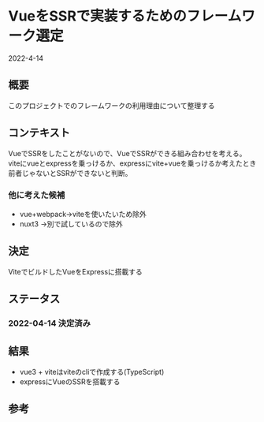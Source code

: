 # VueをSSRで実装するためのフレームワーク選定
2022-4-14

## 概要
このプロジェクトでのフレームワークの利用理由について整理する

## コンテキスト
VueでSSRをしたことがないので、VueでSSRができる組み合わせを考える。  
viteにvueとexpressを乗っけるか、expressにvite+vueを乗っけるか考えたとき前者じゃないとSSRができないと判断。

### 他に考えた候補
- vue+webpack→viteを使いたいため除外
- nuxt3 →別で試しているので除外


## 決定
ViteでビルドしたVueをExpressに搭載する


## ステータス
### 2022-04-14 決定済み


## 結果
- vue3 + viteはviteのcliで作成する(TypeScript)
- expressにVueのSSRを搭載する

## 参考
